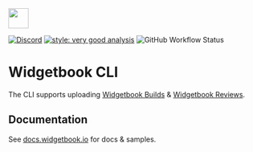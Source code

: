 <img height=40 src="https://raw.githubusercontent.com/widgetbook/widgetbook/2107e1afe2217e8ecde56c6ade1fd3706c3e6570/docs/assets/WidgetbookLogo.svg">

[![Discord](https://img.shields.io/discord/879618555560218625?color=blue&style=flat-square)](https://discord.com/invite/zT4AMStAJA)
[![style: very good analysis](https://img.shields.io/badge/style-very_good_analysis-B22C89.svg?style=flat-square)](https://pub.dev/packages/very_good_analysis)
![GitHub Workflow Status](https://img.shields.io/github/actions/workflow/status/widgetbook/widgetbook/widgetbook-generator.yaml?branch=main)

# Widgetbook CLI

The CLI supports uploading [Widgetbook Builds](https://docs.widgetbook.io/cloud/builds) & [Widgetbook Reviews](https://docs.widgetbook.io/cloud/reviews).

## Documentation

See [docs.widgetbook.io](https://docs.widgetbook.io/cli) for docs & samples.

